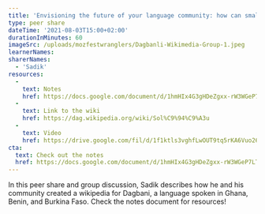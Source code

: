 ```yaml
---
title: 'Envisioning the future of your language community: how can small language Wikipedias move forward?'
type: peer share
dateTime: '2021-08-03T15:00+02:00'
durationInMinutes: 60
imageSrc: /uploads/mozfestwranglers/Dagbanli-Wikimedia-Group-1.jpeg
learnerNames:
sharerNames: 
  - 'Sadik'
resources:
  -
    text: Notes
    href: https://docs.google.com/document/d/1hmHIx4G3gHDeZgxx-rW3WGeP7LTEsETkv1Pyj9EZaXM/edit
  -
    text: Link to the wiki
    href: https://dag.wikipedia.org/wiki/Sol%C9%94%C9%A3u
  -
    text: Video
    href: https://drive.google.com/fil/d/1f1ktls3vghfLwOUT9tq5rKA6Vuo26u0n/view?usp=sharing
cta:
  text: Check out the notes
  href: https://docs.google.com/document/d/1hmHIx4G3gHDeZgxx-rW3WGeP7LTEsETkv1Pyj9EZaXM/edit
---
```


In this peer share and group discussion, Sadik describes how he and his community created a wikipedia for Dagbani, a language spoken in Ghana, Benin, and Burkina Faso. Check the notes document for resources!
